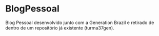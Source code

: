 # BlogPessoal
Blog Pessoal desenvolvido junto com a Generation Brazil e retirado de dentro de um repositório já existente (turma37gen).
